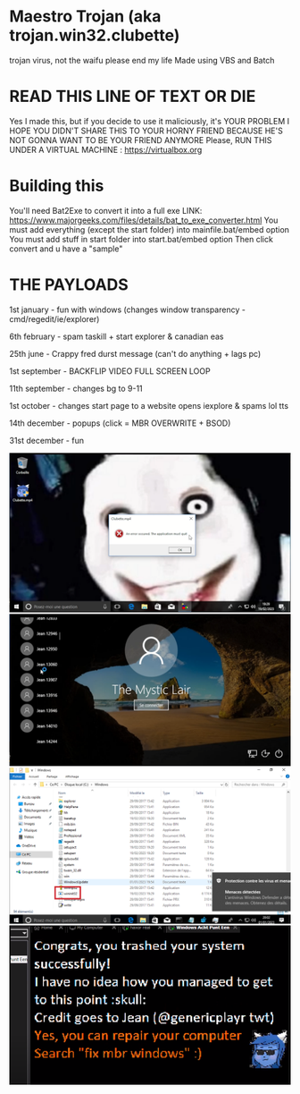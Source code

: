 # Maestro Trojan (aka trojan.win32.clubette)
trojan virus, not the waifu please end my life
Made using VBS and Batch

# READ THIS LINE OF TEXT OR DIE
Yes I made this, but if you decide to use it maliciously, it's YOUR PROBLEM
I HOPE YOU DIDN'T SHARE THIS TO YOUR HORNY FRIEND BECAUSE HE'S NOT GONNA WANT TO BE YOUR FRIEND ANYMORE
Please, RUN THIS UNDER A VIRTUAL MACHINE : https://virtualbox.org

# Building this
You'll need Bat2Exe to convert it into a full exe
LINK: https://www.majorgeeks.com/files/details/bat_to_exe_converter.html
You must add everything (except the start folder) into mainfile.bat/embed option
You must add stuff in start folder into start.bat/embed option
Then click convert and u have a "sample"

# THE PAYLOADS
1st january - fun with windows (changes window transparency - cmd/regedit/ie/explorer)

6th february - spam taskill + start explorer & canadian eas

25th june - Crappy fred durst message (can't do anything + lags pc)

1st september - BACKFLIP VIDEO FULL SCREEN LOOP

11th september - changes bg to 9-11

1st october - changes start page to a website opens iexplore & spams lol tts

14th december - popups (click = MBR OVERWRITE + BSOD)

31st december - fun

![image](image-3.png)
![image](image-2.png)
![image](image.png)
![image](image-4.png)